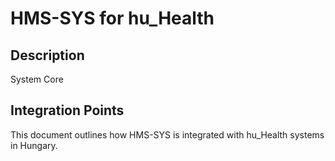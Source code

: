 # HMS-SYS for hu_Health

## Description

System Core

## Integration Points

This document outlines how HMS-SYS is integrated with hu_Health systems in Hungary.
